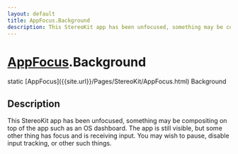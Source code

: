 ```yaml
---
layout: default
title: AppFocus.Background
description: This StereoKit app has been unfocused, something may be compositing on top of the app such as an OS dashboard. The app is still visible, but some other thing has focus and is receiving input. You may wish to pause, disable input tracking, or other such things.
---
```

# [AppFocus]({{site.url}}/Pages/StereoKit/AppFocus.html).Background

<div class='signature' markdown='1'>
static [AppFocus]({{site.url}}/Pages/StereoKit/AppFocus.html) Background
</div>

## Description
This StereoKit app has been unfocused, something may be
compositing on top of the app such as an OS dashboard. The app is
still visible, but some other thing has focus and is receiving
input. You may wish to pause, disable input tracking, or other such
things.

